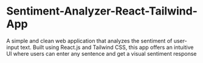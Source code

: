 # Sentiment-Analyzer-React-Tailwind-App
A simple and clean web application that analyzes the sentiment of user-input text. Built using React.js and Tailwind CSS, this app offers an intuitive UI where users can enter any sentence and get a visual sentiment response





